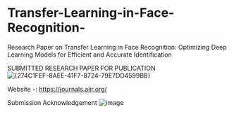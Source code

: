 # Transfer-Learning-in-Face-Recognition-
Research Paper on Transfer Learning in Face Recognition: Optimizing Deep Learning Models for Efficient and Accurate Identification



SUBMITTED RESEARCH PAPER FOR PUBLICATION 
![{274C1FEF-8AEE-41F7-8724-79E7DD4599BB}](https://github.com/user-attachments/assets/bcb6c74e-a886-47c0-ba5e-d685777464e1)

Website -: https://journals.aijr.org/

Submission Acknowledgement
![image](https://github.com/user-attachments/assets/e8e093ae-3c53-401b-89a5-82aeee350478)
